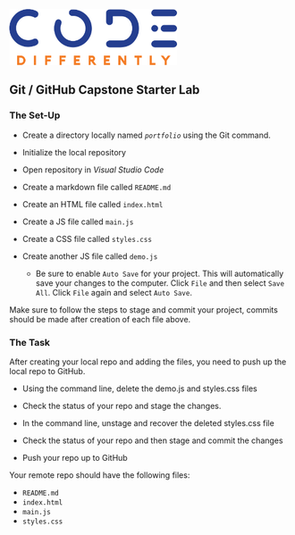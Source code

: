 <img  src="../code-diff-logo.png" alt="Code Differently Logo" style="height:100px; width:300px; text-align:center;">

## Git / GitHub Capstone Starter Lab


### The Set-Up

- Create a directory locally named <em> `portfolio` </em> using the  Git command.

- Initialize the local repository

- Open repository in *Visual Studio Code*

- Create a markdown file called `README.md`

- Create an HTML file called `index.html`

- Create a JS file called `main.js`

- Create a CSS file called `styles.css`

- Create another JS file called `demo.js`

    - Be sure to enable `Auto Save` for your project. This will automatically save your changes to the computer. Click `File` and then select `Save All`.  Click `File`  again and select  `Auto Save`.

Make sure to follow the steps to stage and commit your project, commits should be made after creation of each file above.


### The Task

 After creating your local repo and adding the files, you need to push up the local repo to GitHub.

- Using the command line, delete the demo.js and styles.css files

- Check the status of your repo and stage the changes.

- In the command line, unstage and recover the deleted styles.css file

- Check the status of your repo and then stage and commit the changes

- Push your repo up to GitHub

Your remote repo should have the following files:

- `README.md`
- `index.html`
- `main.js`
- `styles.css`
